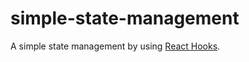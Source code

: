 # simple-state-management

A simple state management by using [React Hooks][].

[React Hooks]: https://reactjs.org/docs/hooks-intro.html
